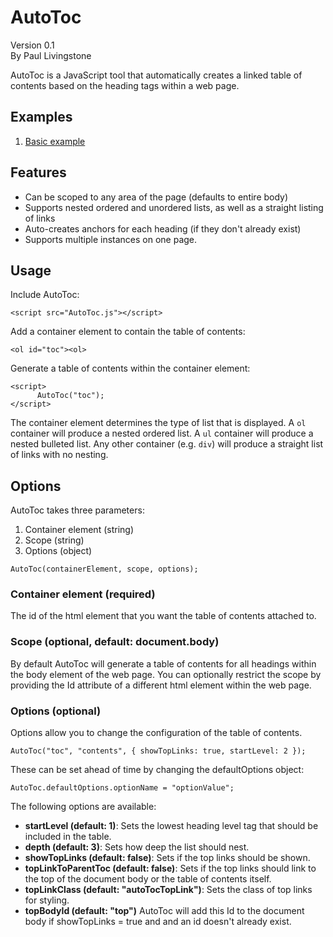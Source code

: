 # AutoToc

Version 0.1<br />
By Paul Livingstone

AutoToc is a JavaScript tool that automatically creates a linked table of contents based on the heading tags within a web page.

## Examples
1. [Basic example](https://ocodia.github.io/AutoToc/)

## Features

* Can be scoped to any area of the page (defaults to entire body)
* Supports nested ordered and unordered lists, as well as a straight listing of links
* Auto-creates anchors for each heading (if they don't already exist)
* Supports multiple instances on one page.

## Usage

Include AutoToc:
```
<script src="AutoToc.js"></script>
```

Add a container element to contain the table of contents:
```
<ol id="toc"><ol>
```

Generate a table of contents within the container element:
```
<script>
      AutoToc("toc");
</script>
```

The container element determines the type of list that is displayed. A <code>ol</code> container will produce a nested ordered list. A <code>ul</code> container will produce a nested bulleted list. Any other container (e.g. <code>div</code>) will produce a straight list of links with no nesting. 
	

## Options

AutoToc takes three parameters:

1. Container element (string)
2. Scope (string)
3. Options (object)

```
AutoToc(containerElement, scope, options);
```

### Container element (required)

The id of the html element that you want the table of contents attached to.

### Scope (optional, default: document.body)

By default AutoToc will generate a table of contents for all headings within the body element of the web page. You can optionally restrict the scope by providing the Id attribute of a different html element within the web page.

### Options (optional)

Options allow you to change the configuration of the table of contents.

```
AutoToc("toc", "contents", { showTopLinks: true, startLevel: 2 });
```

These can be set ahead of time by changing the defaultOptions object:

```
AutoToc.defaultOptions.optionName = "optionValue";
```

The following options are available:


* **startLevel (default: 1)**: Sets the lowest heading level tag that should be included in the table.
* **depth (default: 3)**: Sets how deep the list should nest.
* **showTopLinks (default: false)**: Sets if the top links should be shown.
* **topLinkToParentToc (default: false)**: Sets if the top links should link to the top of the document body or the table of contents itself.
* **topLinkClass (default: "autoTocTopLink")**: Sets the class of top links for styling.
* **topBodyId (default: "top")** AutoToc will add this Id to the document body if showTopLinks = true and and an id doesn't already exist. 

